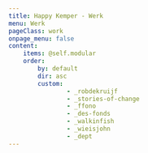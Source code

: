 ```yaml
---
title: Happy Kemper - Werk
menu: Werk
pageClass: work
onpage_menu: false
content:
    items: @self.modular
    order:
        by: default
        dir: asc
        custom:
                - _robdekruijf
                - _stories-of-change
                - _ffono
                - _des-fonds
                - _walkinfish
                - _wieisjohn
                - _dept
---
```



